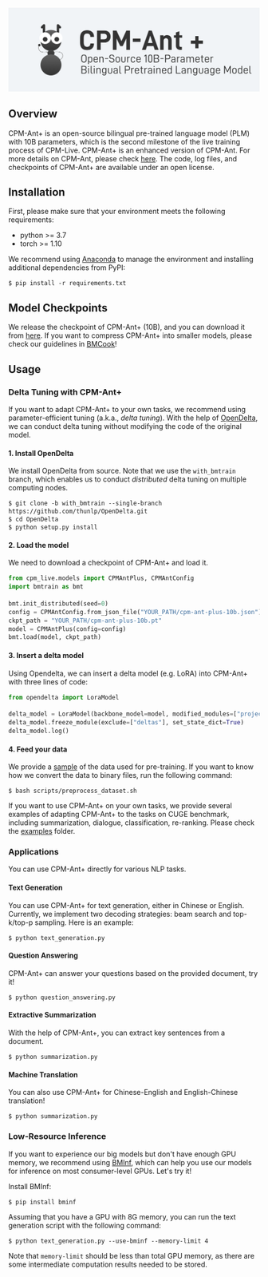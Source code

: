 <p align="center">
    <br>
    <img src="cpm-ant-plus.png" width="800"/>
    <br>
</p>

## Overview

CPM-Ant+ is an open-source bilingual pre-trained language model (PLM) with 10B parameters, which is the second milestone of the live training process of CPM-Live. CPM-Ant+ is an enhanced version of CPM-Ant. For more details on CPM-Ant, please check [here](https://github.com/OpenBMB/CPM-Live/tree/cpm-ant). The code, log files, and checkpoints of CPM-Ant+ are available under an open license.

## Installation

First, please make sure that your environment meets the following requirements:

- python >= 3.7
- torch >= 1.10

We recommend using [Anaconda](https://www.anaconda.com/) to manage the environment and installing additional dependencies from PyPI:

```shell
$ pip install -r requirements.txt
```

## Model Checkpoints

We release the checkpoint of CPM-Ant+ (10B), and you can download it from [here]().
If you want to compress CPM-Ant+ into smaller models, please check our guidelines in [BMCook](https://github.com/OpenBMB/BMCook/tree/main/cpm_live_example)!

## Usage

### Delta Tuning with CPM-Ant+

If you want to adapt CPM-Ant+ to your own tasks, we recommend using parameter-efficient tuning (a.k.a., *delta tuning*). With the help of [OpenDelta](https://github.com/thunlp/OpenDelta), we can conduct delta tuning without modifying the code of the original model.

#### 1. Install OpenDelta

We install OpenDelta from source. Note that we use the `with_bmtrain` branch, which enables us to conduct *distributed* delta tuning on multiple computing nodes.

```shell
$ git clone -b with_bmtrain --single-branch https://github.com/thunlp/OpenDelta.git
$ cd OpenDelta
$ python setup.py install
```

#### 2. Load the model

We need to download a checkpoint of CPM-Ant+ and load it.

```python
from cpm_live.models import CPMAntPlus, CPMAntConfig
import bmtrain as bmt

bmt.init_distributed(seed=0)
config = CPMAntConfig.from_json_file("YOUR_PATH/cpm-ant-plus-10b.json")
ckpt_path = "YOUR_PATH/cpm-ant-plus-10b.pt"
model = CPMAntPlus(config=config)
bmt.load(model, ckpt_path)
```

#### 3. Insert a delta model

Using Opendelta, we can insert a delta model (e.g. LoRA) into CPM-Ant+ with three lines of code:

```python
from opendelta import LoraModel

delta_model = LoraModel(backbone_model=model, modified_modules=["project_q", "project_v"])
delta_model.freeze_module(exclude=["deltas"], set_state_dict=True)
delta_model.log()
```

#### 4. Feed your data

We provide a [sample](./data_sample.txt) of the data used for pre-training.
If you want to know how we convert the data to binary files, run the following command:

```shell
$ bash scripts/preprocess_dataset.sh
```

If you want to use CPM-Ant+ on your own tasks, we provide several examples of adapting CPM-Ant+ to the tasks on CUGE benchmark, including summarization, dialogue, classification, re-ranking. Please check the [examples](./examples/) folder.


### Applications

You can use CPM-Ant+ directly for various NLP tasks.

#### Text Generation

You can use CPM-Ant+ for text generation, either in Chinese or English. Currently, we implement two decoding strategies: beam search and top-k/top-p sampling. Here is an example:

```shell
$ python text_generation.py
```

#### Question Answering

CPM-Ant+ can answer your questions based on the provided document, try it!

```shell
$ python question_answering.py
```

#### Extractive Summarization

With the help of CPM-Ant+, you can extract key sentences from a document.

```shell
$ python summarization.py
```

#### Machine Translation

You can also use CPM-Ant+ for Chinese-English and English-Chinese translation!

```shell
$ python summarization.py
```

### Low-Resource Inference

If you want to experience our big models but don't have enough GPU memory, we recommend using [BMInf](https://github.com/OpenBMB/BMInf), which can help you use our models for inference on most consumer-level GPUs. Let's try it!

Install BMInf:

```shell
$ pip install bminf
```

Assuming that you have a GPU with 8G memory, you can run the text generation script with the following command:

```shell
$ python text_generation.py --use-bminf --memory-limit 4
```

Note that `memory-limit` should be less than total GPU memory, as there are some intermediate computation results needed to be stored.
